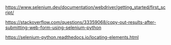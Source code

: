 https://www.selenium.dev/documentation/webdriver/getting_started/first_script/

https://stackoverflow.com/questions/33359068/copy-out-results-after-submitting-web-form-using-selenium-python

https://selenium-python.readthedocs.io/locating-elements.html
